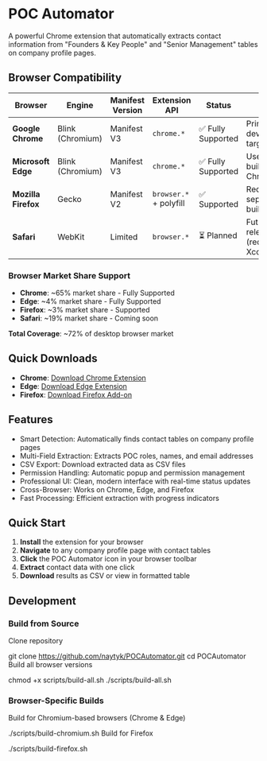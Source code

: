 # POC Automator

A powerful Chrome extension that automatically extracts contact information from "Founders & Key People" and "Senior Management" tables on company profile pages.

## Browser Compatibility

| Browser       | Engine           | Manifest Version | Extension API       | Status | Notes                          |
|---------------|------------------|------------------|---------------------|--------|-------------------------------|
| **Google Chrome**    | Blink (Chromium) | Manifest V3      | `chrome.*`          | ✅ Fully Supported | Primary development target    |
| **Microsoft Edge**   | Blink (Chromium) | Manifest V3      | `chrome.*`          | ✅ Fully Supported | Uses same build as Chrome     |
| **Mozilla Firefox**  | Gecko            | Manifest V2      | `browser.*` + polyfill | ✅ Supported | Requires separate build       |
| **Safari**           | WebKit           | Limited          | `browser.*`         | ⏳ Planned | Future release (requires Xcode) |


### Browser Market Share Support
- **Chrome**: ~65% market share - Fully Supported
- **Edge**: ~4% market share - Fully Supported  
- **Firefox**: ~3% market share - Supported
- **Safari**: ~19% market share - Coming soon

**Total Coverage**: ~72% of desktop browser market

## Quick Downloads
- **Chrome**: [Download Chrome Extension](https://github.com/naytyk/POCAutomator/releases/latest/download/POCAutomator-Chrome.zip)
- **Edge**: [Download Edge Extension](https://github.com/naytyk/POCAutomator/releases/latest/download/POCAutomator-Edge.zip)
- **Firefox**: [Download Firefox Add-on](https://github.com/naytyk/POCAutomator/releases/latest/download/POCAutomator-Firefox.zip)

## Features

- Smart Detection: Automatically finds contact tables on company profile pages
- Multi-Field Extraction: Extracts POC roles, names, and email addresses
- CSV Export: Download extracted data as CSV files
- Permission Handling: Automatic popup and permission management
- Professional UI: Clean, modern interface with real-time status updates
- Cross-Browser: Works on Chrome, Edge, and Firefox
- Fast Processing: Efficient extraction with progress indicators

## Quick Start

1. **Install** the extension for your browser
2. **Navigate** to any company profile page with contact tables
3. **Click** the POC Automator icon in your browser toolbar
4. **Extract** contact data with one click
5. **Download** results as CSV or view in formatted table

## Development

### Build from Source

Clone repository

git clone https://github.com/naytyk/POCAutomator.git
cd POCAutomator
Build all browser versions

chmod +x scripts/build-all.sh
./scripts/build-all.sh


### Browser-Specific Builds

Build for Chromium-based browsers (Chrome & Edge)

./scripts/build-chromium.sh
Build for Firefox

./scripts/build-firefox.sh